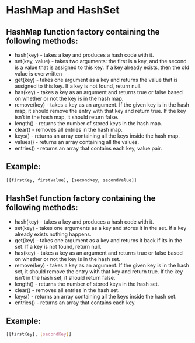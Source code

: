 # HashMap and HashSet

## HashMap function factory containing the following methods:
- hash(key) - takes a key and produces a hash code with it.
- set(key, value) - takes two arguments: the first is a key, and the second is a value that is assigned to this key. If a key already exists, then the old value is overwritten
- get(key) - takes one argument as a key and returns the value that is assigned to this key. If a key is not found, return null.
- has(key) - takes a key as an argument and returns true or false based on whether or not the key is in the hash map.
- remove(key) - takes a key as an argument. If the given key is in the hash map, it should remove the entry with that key and return true. If the key isn’t in the hash map, it should return false.
- length() - returns the number of stored keys in the hash map.
- clear() - removes all entries in the hash map.
- keys() - returns an array containing all the keys inside the hash map.
- values() -  returns an array containing all the values.
- entries() - returns an array that contains each key, value pair. 
## Example:
```bash
[[firstKey, firstValue], [secondKey, secondValue]]
```

## HashSet function factory containing the following methods:
- hash(key) - takes a key and produces a hash code with it.
- set(key) - takes one arguments as a key and stores it in the set. If a key already exists nothing happens.
- get(key) - takes one argument as a key and returns it back if its in the set. If a key is not found, return null.
- has(key) - takes a key as an argument and returns true or false based on whether or not the key is in the hash set.
- remove(key) - takes a key as an argument. If the given key is in the hash set, it should remove the entry with that key and return true. If the key isn’t in the hash set, it should return false.
- length() - returns the number of stored keys in the hash set.
- clear() - removes all entries in the hash set.
- keys() - returns an array containing all the keys inside the hash set.
- entries() - returns an array that contains each key. 
## Example: 
```bash
[[firstKey], [secondKey]]
```